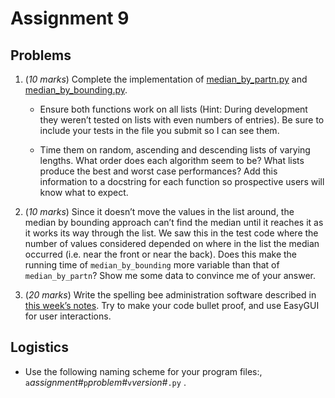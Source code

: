 # Assignment 9

## Problems

1.  (_10 marks_) Complete the implementation of
    [median_by_partn.py](../09.1_Median/05_m_by_p_3_terse.py.png) and
    [median_by_bounding.py](../09.1_Median/09_m_by_b_3.py.png).

    -   Ensure both functions work on all lists (Hint: During
        development they weren’t tested on lists with even numbers of
        entries). Be sure to include your tests in the file you submit
        so I can see them.

    -   Time them on random, ascending and descending lists of varying
        lengths. What order does each algorithm seem to be? What lists
        produce the best and worst case performances? Add this
        information to a docstring for each function so prospective
        users will know what to expect.

2.  (_10 marks_) Since it doesn’t move the values in the list around,
    the median by bounding approach can’t find the median until it
    reaches it as it works its way through the list. We saw this in the
    test code where the number of values considered depended on where in
    the list the median occurred (i.e. near the front or near the back).
    Does this make the running time of `median_by_bounding` more
    variable than that of `median_by_partn`? Show me some data to
    convince me of your answer.

3.  (_20 marks_) Write the spelling bee administration software
    described in [this week’s
    notes](../09.2_Data_Processing/02_Spelling_bee_The_problem.md).
    Try to make your code bullet proof, and use EasyGUI for user
    interactions.

## Logistics

-   Use the following naming scheme for your program files:,
    `a`_assignment#_`p`_problem#_`v`_version#_`.py` .
